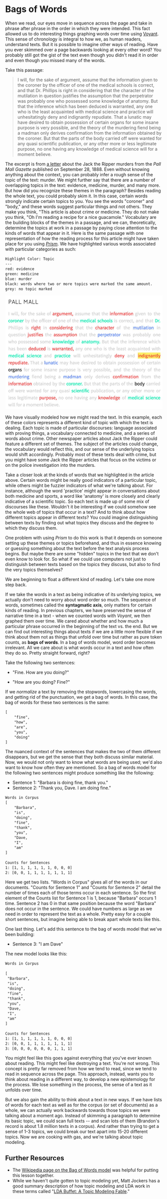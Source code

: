 # Bags of Words

When we read, our eyes move in sequence across the page and take in phrase after phrase in the order in which they were intended. This fact allowed us to do interesting things graphing words over time using [Voyant](https://voyant-tools.org). This sense of chronology is integral to how we, as human readers, understand texts. But it is possible to imagine other ways of reading. Have you ever skimmed over a page backwards looking at every other word? You probably still got the gist of the text even though you didn't read it in order and even though you missed many of the words.

Take this passage:

> I will, for the sake of argument, assume that the information given to the coroner by the officer of one of the medical schools is correct, and that Dr. Phillips is right in considering that the character of the mutilation in question justifies the assumption that the perpetrator was probably one who possessed some knowledge of anatomy. But that the inference which has been deduced is warranted, any one who is the least acquainted with medical science and practice will unhesitatingly deny and indignantly repudiate. That a lunatic may have desired to obtain possession of certain organs for some insane purpose is very possible, and the theory of the murdering fiend being a madman only derives confirmation from the information obtained by the coroner. But that the parts of the body carried off were wanted for any quasi scientific publication, or any other more or less legitimate purpose, no one having any knowledge of medical science will for a moment believe.

The excerpt is from [a letter](http://www.casebook.org/press_reports/pall_mall_gazette/18880928.html) about the Jack the Ripper murders from the _Pall Mall Gazette_ published on September 28, 1888. Even without knowing anything about the context, you can probably infer a rough sense of the topic of the text: murder. We might further say that there are a number of overlapping topics in the text: evidence, medicine, murder, and many more. But how did you recognize these themes in the paragraph? Besides reading the whole text, you could probably skim it. In this case, certain words strongly indicate certain topics to you. You see the words "coroner" and "body," and these words suggest particular things and not others. They make you think, "This article is about crime or medicine. They do not make you think, "Oh I'm reading a recipe for a nice guacamole." Vocabulary are the building blocks of the themes in a passage, and we can, theoretically, determine the topics at work in a passage by paying close attention to the kinds of words that appear in it. Here is the same passage with one representation of how the reading process for this article might have taken place for you using [_Prism_](https://prism.scholarslab.org). We have highlighted various words associated with particular categories as such:

```
Highlight Color: Topic
---
red: evidence
green: medicine
blue: murder
black: words where two or more topics were marked the same amount.
grey: no topic marked
```

![topic modeling highlights](/assets/topic-modeling/topic-modeling-highlights.jpg)

We have visually modeled how we might read the text. In this example, each of these colors represents a different kind of topic with which the text is dealing. Each topic is made of particular discourses: language associated with proving things, a vocabulary connected to medicine, and a series of words about crime. Other newspaper articles about Jack the Ripper could feature a different set of themes. The subject of the articles could change, the vocabulary would reflect this, and our sense of the underlying topics would shift accordingly. Probably most of these texts deal with crime, but you might have some Jack the Ripper articles that focus on the victims or on the police investigation into the murders.

Take a closer look at the kinds of words that we highlighted in the article above. Certain words might be really good indicators of a particular topic, while others might be fuzzier indicators of what we're talking about. For instance, although the word 'practice' might appear in conversations about both medicine and sports, a word like 'anatomy' is more closely and clearly indicative of a scientific topic. So each text is made up of some mix of discourses like these. Wouldn't it be interesting if we could somehow see the whole web of topics that occur in a text? And to think about how different topics appear in different texts? You could imagine distinguishing between texts by finding out what topics they discuss and the degree to which they discuss them.

One problem with using _Prism_ to do this work is that it depends on someone setting up these themes or topics beforehand, and thus in essence knowing or guessing something about the text before the text analysis process begins. But maybe there are some "hidden" topics in the text that we don't even know to look for. So what if we could use computers not just to distinguish between texts based on the topics they discuss, but also to find the very topics themselves?

We are beginning to float a different kind of reading. Let's take one more step back.

If we take the words in a text as being indicative of its underlying topics, we actually don't need to worry about word order so much. The sequence of words, sometimes called the **syntagmatic axis**, only matters for certain kinds of reading. In previous chapters, we have preserved the sense of narrative time in a text - when we counted words with _Voyant_, we then graphed them over time. We cared about whether and how much a particular phrase occurred in the beginning of the text vs. the end. But we can find out interesting things about texts if we are a little more flexible if we think about them not as things that unfold over time but rather as pure token counts, as **bags of words**. In a bag of words model, word order becomes irrelevant. All we care about is what words occur in a text and how often they do so. Pretty straight forward, right?

Take the following two sentences:

* "Fine. How are you doing?"

* "How are you doing? Fine?"

If we _normalize_ a text by removing the stopwords, lowercasing the words, and getting rid of the punctuation, we get a bag of words. In this case, the bag of words for these two sentences is the same: 

```
[
    "fine", 
    "how", 
    "are", 
    "you", 
    "doing"
]
```

The nuanced context of the sentences that makes the two of them different disappears, but we get the sense that they both discuss similar material. Now, we would not only want to know what words are being used; we'd also want to know how often they are mentioned. So a bag of words model for the following two sentences might produce something like the following:

* Sentence 1: "Barbara is doing fine, thank you."
* Sentence 2: "Thank you, Dave. I am doing fine."

```
Words in Corpus
[
    "Barbara",
    "is",
    "doing",
    "fine",
    "thank",
    "you",
    "Dave,
    "I",
    "am"
]

Counts for Sentences
1: [1, 1, 1, 1, 1, 1, 0, 0, 0]
2: [0, 0, 1, 1, 1, 1, 1, 1, 1]
```

Here we get two lists. "Words in Corpus" gives all of the words in our documents. "Counts for Sentence 1" and "Counts for Sentence 2" detail the number of times each of those terms occur in each sentence. So the first element of the Counts list for Sentence 1 is 1, because "Barbara" occurs 1 time. Sentence 2 has 0 in that same position because the word "Barbara" does not occur in the sentence. We could have numbers as large as we need in order to represent the text as a whole. Pretty easy for a couple short sentences, but imagine being able to break apart whole texts like this. 

One last thing. Let's add this sentence to the bag of words model that we've been building:

* Sentence 3: "I am Dave"

The new model looks like this:

```
Words in Corpus

[
 "Barbara",
 "is",
 "doing",
 "fine",
 "thank",
 "you",
 "Dave,
 "I",
 "am"
]

Counts for Sentences
1: [1, 1, 1, 1, 1, 1, 0, 0, 0]
2: [0, 0, 1, 1, 1, 1, 1, 1, 1]
3: [0, 0, 0, 0, 0, 0, 1, 1, 1]
```

You might feel like this goes against everything that you've ever known about reading. This might feel like destroying a text. You're not wrong. This concept is pretty far removed from how we tend to read, since we tend to read in sequence across the page. This approach, instead, wants you to think about reading in a different way, to develop a new epistemology for the process. We lose something in the process, the sense of a text as it unfolds over time.

But we also gain the ability to think about a text in new ways. If we have lists of words for each text as well as for the corpus \(or set of documents\) as a whole, we can actually work backwards towards those topics we were talking about a moment ago. Instead of skimming a paragraph to determine its basic topic, we could scan full texts -- and scan lots of them \(Brandon's record is about 1.8 million texts in a corpus\). And rather than trying to get a sense of 1-3 topics, we could break our text apart into 15-20 different topics. Now we are cooking with gas, and we're talking about topic modeling.

## Further Resources

* The [Wikipedia page on the Bag of Words model](https://en.wikipedia.org/wiki/Bag-of-words_model)
  was helpful for putting this lesson together. 
* While we haven't quite gotten to topic modeling yet, Matt Jockers has a good summary description of how topic modeling and LDA work in these terms called "[LDA Buffet: A Topic Modeling Fable](http://www.matthewjockers.net/macroanalysisbook/lda/)."

